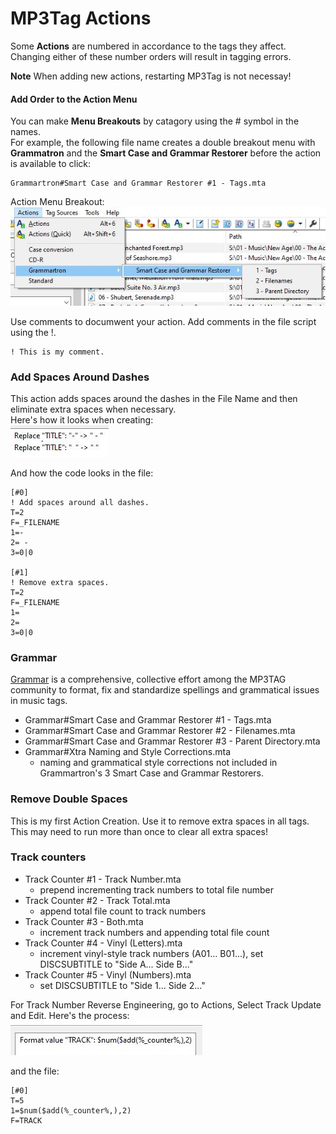 # MP3Tag Actions

Some **Actions** are numbered in accordance to the tags they affect. Changing either of these number orders will result in tagging errors.

**Note** When adding new actions, restarting MP3Tag is not necessay!

#### Add Order to the Action Menu
You can make **Menu Breakouts** by catagory using the # symbol in the names.  
For example, the following file name creates a double breakout menu with **Grammatron** and the **Smart Case and Grammar Restorer** before the action is available to click:
```
Grammartron#Smart Case and Grammar Restorer #1 - Tags.mta
```
Action Menu Breakout: ![Action Menu Breakout](https://github.com/MrMikey59/MP3Tag-Support/blob/master/Actions/Actions%20Menu%20Breakout.JPG)  

Use comments to documwent your action. Add comments in the file script using the !.
```mta
! This is my comment.
```

### Add Spaces Around Dashes
This action adds spaces around the dashes in the File Name and then eliminate extra spaces when necessary.   
Here's how it looks when creating:   
![Create an Action](https://github.com/MrMikey59/MP3Tag-Support/blob/master/Actions/Create%20Action.JPG)

And how the code looks in the file:  
```mta
[#0]
! Add spaces around all dashes.
T=2
F=_FILENAME
1=-
2= - 
3=0|0

[#1]
! Remove extra spaces.
T=2
F=_FILENAME
1=  
2= 
3=0|0
```

### Grammar
[Grammar](https://community.mp3tag.de/t/case-conversion/11684) is a comprehensive, collective effort among the
MP3TAG community to format, fix and standardize spellings and grammatical issues in music tags.  
- Grammar#Smart Case and Grammar Restorer #1 - Tags.mta  
- Grammar#Smart Case and Grammar Restorer #2 - Filenames.mta  
- Grammar#Smart Case and Grammar Restorer #3 - Parent Directory.mta  
- Grammar#Xtra Naming and Style Corrections.mta  
  - naming and grammatical style corrections not included in Grammartron's 3 Smart Case and Grammar Restorers.

### Remove Double Spaces
This is my first Action Creation. Use it to remove extra spaces in all tags. This may need to run more than once to clear all extra spaces!

### Track counters
- Track Counter #1 - Track Number.mta  
  - prepend incrementing track numbers to total file number
- Track Counter #2 - Track Total.mta  
	- append total file count to track numbers
- Track Counter #3 - Both.mta  
	- increment track numbers and appending total file count
- Track Counter #4 - Vinyl (Letters).mta  
	- increment vinyl-style track numbers (A01... B01...), set DISCSUBTITLE to "Side A... Side B..."
- Track Counter #5 - Vinyl (Numbers).mta 
	- set DISCSUBTITLE to "Side 1... Side 2..."  

For Track Number Reverse Engineering, go to Actions, Select Track Update and Edit. Here's the process:  
![Track Update Script](https://github.com/MrMikey59/MP3Tag-Support/blob/master/Actions/Track%20Number.JPG)

and the file:
```mta
[#0]
T=5
1=$num($add(%_counter%,),2)
F=TRACK
```

